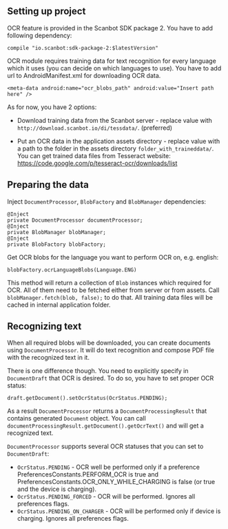 ## Setting up project

OCR feature is provided in the Scanbot SDK package 2. You have to add following dependency:

    compile "io.scanbot:sdk-package-2:$latestVersion"

OCR module requires training data for text recognition for every language which it uses (you can decide on which languages to use). You have to add url to AndroidManifest.xml for downloading OCR data.

    <meta-data android:name="ocr_blobs_path" android:value="Insert path here" />

As for now, you have 2 options:

* Download training data from the Scanbot server - replace value with `http://download.scanbot.io/di/tessdata/`. (preferred)

* Put an OCR data in the application assets directory - replace value with a path to the folder in the assets directory `folder_with_traineddata/`. You can get trained data files from Tesseract website: https://code.google.com/p/tesseract-ocr/downloads/list

## Preparing the data

Inject `DocumentProcessor`, `BlobFactory` and `BlobManager` dependencies:

    @Inject
    private DocumentProcessor documentProcessor;
    @Inject
    private BlobManager blobManager;
    @Inject
    private BlobFactory blobFactory;
 
Get OCR blobs for the language you want to perform OCR on, e.g. english:
    
    blobFactory.ocrLanguageBlobs(Language.ENG)

This method will return a collection of `Blob` instances which required for OCR. All of them need to be fetched either from server or from assets. Call `blobManager.fetch(blob, false);` to do that. All training data files will be cached in internal application folder.

## Recognizing text

When all required blobs will be downloaded, you can create documents using `DocumentProcessor`. It will do text recognition and compose PDF file with the recognized text in it.

There is one difference though. You need to explicitly specify in `DocumentDraft` that OCR is desired. To do so, you have to set proper OCR status:
    
    draft.getDocument().setOcrStatus(OcrStatus.PENDING);
   
As a result `DocumentProcessor` returns a `DocumentProcessingResult` that contains generated `Document` object. You can call `documentProcessingResult.getDocument().getOcrText()` and will get a recognized text.

`DocumentProcessor` supports several OCR statuses that you can set to `DocumentDraft`:
* `OcrStatus.PENDING` - OCR well be performed only if a preference PreferencesConstants.PERFORM_OCR is true and PreferencesConstants.OCR_ONLY_WHILE_CHARGING is false (or true and the device is charging).
* `OcrStatus.PENDING_FORCED` - OCR will be performed. Ignores all preferences flags.
* `OcrStatus.PENDING_ON_CHARGER` - OCR will be performed only if device is charging. Ignores all preferences flags. 